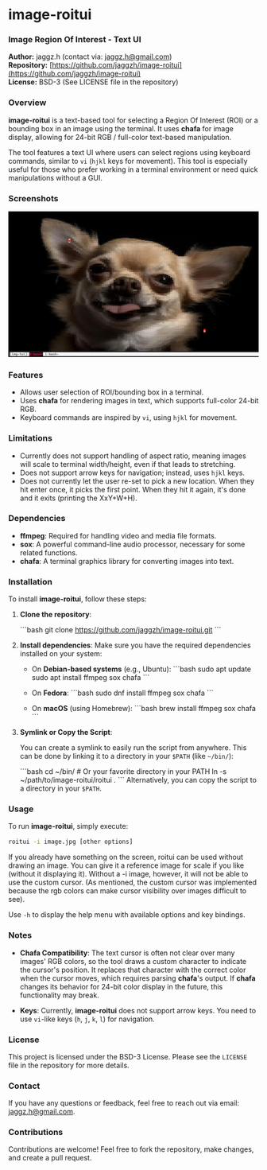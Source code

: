 # image-roitui

### Image Region Of Interest - Text UI

**Author:** jaggz.h (contact via: [jaggz.h@gmail.com](mailto:jaggz.h@gmail.com))  
**Repository:** [https://github.com/jaggzh/image-roitui](https://github.com/jaggzh/image-roitui)  
**License:** BSD-3 (See LICENSE file in the repository)

### Overview

**image-roitui** is a text-based tool for selecting a Region Of Interest (ROI) or a bounding box in an image using the terminal. It uses **chafa** for image display, allowing for 24-bit RGB / full-color text-based manipulation.

The tool features a text UI where users can select regions using keyboard commands, similar to `vi` (`hjkl` keys for movement). This tool is especially useful for those who prefer working in a terminal environment or need quick manipulations without a GUI.

### Screenshots
![Selection ROI of dog image](screenshots/dog.png)

### Features
- Allows user selection of ROI/bounding box in a terminal.
- Uses **chafa** for rendering images in text, which supports full-color 24-bit RGB.
- Keyboard commands are inspired by `vi`, using `hjkl` for movement.

### Limitations
- Currently does not support handling of aspect ratio, meaning images will scale to terminal width/height, even if that leads to stretching.
- Does not support arrow keys for navigation; instead, uses `hjkl` keys.
- Does not currently let the user re-set to pick a new location. When they hit enter once, it picks the first point. When they hit it again, it's done and it exits (printing the XxY+W+H).

### Dependencies
- **ffmpeg**: Required for handling video and media file formats.
- **sox**: A powerful command-line audio processor, necessary for some related functions.
- **chafa**: A terminal graphics library for converting images into text.

### Installation

To install **image-roitui**, follow these steps:

1. **Clone the repository**:
   
   \```bash
   git clone https://github.com/jaggzh/image-roitui.git
   \```

2. **Install dependencies**:
   Make sure you have the required dependencies installed on your system:
   
   - On **Debian-based systems** (e.g., Ubuntu):
     \```bash
     sudo apt update
     sudo apt install ffmpeg sox chafa
     \```
   
   - On **Fedora**:
     \```bash
     sudo dnf install ffmpeg sox chafa
     \```
   
   - On **macOS** (using Homebrew):
     \```bash
     brew install ffmpeg sox chafa
     \```

3. **Symlink or Copy the Script**:
   
   You can create a symlink to easily run the script from anywhere. This can be done by linking it to a directory in your `$PATH` (like `~/bin/`):
   
   \```bash
   cd ~/bin/  # Or your favorite directory in your PATH
   ln -s ~/path/to/image-roitui/roitui .
   \```
   Alternatively, you can copy the script to a directory in your `$PATH`.

### Usage

To run **image-roitui**, simply execute:

```bash
roitui -i image.jpg [other options]
```

If you already have something on the screen, roitui can be used without
drawing an image. You can give it a reference image for scale if you like
(without it displaying it).  Without a -i image, however, it will not
be able to use the custom cursor. (As mentioned, the custom cursor was
implemented because the rgb colors can make cursor visibility over images
difficult to see).

Use `-h` to display the help menu with available options and key bindings.

### Notes
- **Chafa Compatibility**: The text cursor is often not clear over many images' RGB colors, so the tool draws a custom character to indicate the cursor's position. It replaces that character with the correct color when the cursor moves, which requires parsing **chafa**'s output. If **chafa** changes its behavior for 24-bit color display in the future, this functionality may break.

- **Keys**: Currently, **image-roitui** does not support arrow keys. You need to use `vi`-like keys (`h`, `j`, `k`, `l`) for navigation.

### License

This project is licensed under the BSD-3 License. Please see the `LICENSE` file in the repository for more details.

### Contact
If you have any questions or feedback, feel free to reach out via email: [jaggz.h@gmail.com](mailto:jaggz.h@gmail.com).

### Contributions
Contributions are welcome! Feel free to fork the repository, make changes, and create a pull request.
